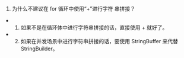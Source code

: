 1. 为什么不建议在 for 循环中使用“+”进行字符
   串拼接？
- 1. 如果不是在循环体中进行字符串拼接的话，直接使用 + 就好了。
- 2. 如果在并发场景中进行字符串拼接的话，要使用 StringBuffer 来代替
   StringBuilder。